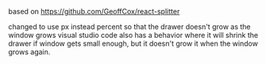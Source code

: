 based on https://github.com/GeoffCox/react-splitter

changed to use px instead percent so that the drawer doesn't grow as the window grows
visual studio code also has a behavior where it will shrink the drawer if window gets small enough, but it doesn't grow it when the window grows again.

